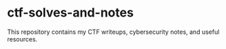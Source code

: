 # ctf-solves-and-notes
This repository contains my CTF writeups, cybersecurity notes, and useful resources.
